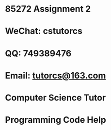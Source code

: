 # 85272 Assignment 2

# WeChat: cstutorcs

# QQ: 749389476

# Email: tutorcs@163.com

# Computer Science Tutor

# Programming Code Help
